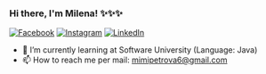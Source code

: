 ### Hi there, I'm __Milena__! ✨✨✨

[![Facebook](https://img.shields.io/badge/-Facebook-00B2FF?style-flat-square&logo-Facebook&logoColor-white)](https://www.facebook.com/profile.php?id=100006068672615)
[![Instagram](https://img.shields.io/badge/-Instagram-e4405f?style-flat-square&logo-Instagram&logoColor-white)](https://www.instagram.com/milena.petrakieva/)
[![LinkedIn](https://img.shields.io/badge/-LinkedIn-Oe76a8?style-flat-square&logo-LinkedIn&logoColor-white)](https://www.linkedin.com/in/milena-petrakieva-92a68b23a/)

- 🌱 I’m currently learning at Software University (Language: Java)
- 📫 How to reach me per mail: mimipetrova6@gmail.com



<!--
**MilenaPetrakieva/MilenaPetrakieva** is a ✨ _special_ ✨ repository because its `README.md` (this file) appears on your GitHub profile.

Here are some ideas to get you started:

- 🔭 I’m currently working on ...
- 🌱 I’m currently learning ...
- 👯 I’m looking to collaborate on ...
- 🤔 I’m looking for help with ...
- 💬 Ask me about ...
- 📫 How to reach me: ...
- 😄 Pronouns: ...
- ⚡ Fun fact: ...
-->
